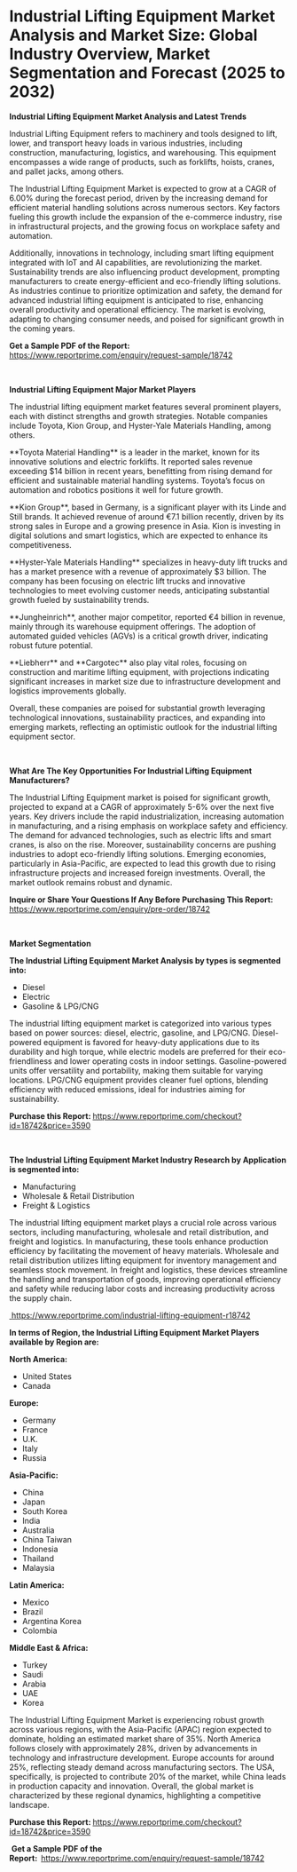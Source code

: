 <p><h1>Industrial Lifting Equipment Market Analysis and Market Size: Global Industry Overview, Market Segmentation and Forecast (2025 to 2032)</h1></p><p><strong>Industrial Lifting Equipment Market Analysis and Latest Trends</strong></p>
<p><p>Industrial Lifting Equipment refers to machinery and tools designed to lift, lower, and transport heavy loads in various industries, including construction, manufacturing, logistics, and warehousing. This equipment encompasses a wide range of products, such as forklifts, hoists, cranes, and pallet jacks, among others. </p><p>The Industrial Lifting Equipment Market is expected to grow at a CAGR of 6.00% during the forecast period, driven by the increasing demand for efficient material handling solutions across numerous sectors. Key factors fueling this growth include the expansion of the e-commerce industry, rise in infrastructural projects, and the growing focus on workplace safety and automation. </p><p>Additionally, innovations in technology, including smart lifting equipment integrated with IoT and AI capabilities, are revolutionizing the market. Sustainability trends are also influencing product development, prompting manufacturers to create energy-efficient and eco-friendly lifting solutions. As industries continue to prioritize optimization and safety, the demand for advanced industrial lifting equipment is anticipated to rise, enhancing overall productivity and operational efficiency. The market is evolving, adapting to changing consumer needs, and poised for significant growth in the coming years.</p></p>
<p><strong>Get a Sample PDF of the Report:&nbsp;</strong> <a href="https://www.reportprime.com/enquiry/request-sample/18742?utm_campaign=4599&utm_medium=2&utm_source=Github&utm_content=ia&utm_term=18052025&utm_id=industrial-lifting-equipment">https://www.reportprime.com/enquiry/request-sample/18742</a></p>
<p>&nbsp;</p>
<p><strong>Industrial Lifting Equipment Major Market Players</strong></p>
<p><p>The industrial lifting equipment market features several prominent players, each with distinct strengths and growth strategies. Notable companies include Toyota, Kion Group, and Hyster-Yale Materials Handling, among others. </p><p>**Toyota Material Handling** is a leader in the market, known for its innovative solutions and electric forklifts. It reported sales revenue exceeding $14 billion in recent years, benefitting from rising demand for efficient and sustainable material handling systems. Toyota’s focus on automation and robotics positions it well for future growth.</p><p>**Kion Group**, based in Germany, is a significant player with its Linde and Still brands. It achieved revenue of around €7.1 billion recently, driven by its strong sales in Europe and a growing presence in Asia. Kion is investing in digital solutions and smart logistics, which are expected to enhance its competitiveness.</p><p>**Hyster-Yale Materials Handling** specializes in heavy-duty lift trucks and has a market presence with a revenue of approximately $3 billion. The company has been focusing on electric lift trucks and innovative technologies to meet evolving customer needs, anticipating substantial growth fueled by sustainability trends.</p><p>**Jungheinrich**, another major competitor, reported €4 billion in revenue, mainly through its warehouse equipment offerings. The adoption of automated guided vehicles (AGVs) is a critical growth driver, indicating robust future potential.</p><p>**Liebherr** and **Cargotec** also play vital roles, focusing on construction and maritime lifting equipment, with projections indicating significant increases in market size due to infrastructure development and logistics improvements globally.</p><p>Overall, these companies are poised for substantial growth leveraging technological innovations, sustainability practices, and expanding into emerging markets, reflecting an optimistic outlook for the industrial lifting equipment sector.</p></p>
<p>&nbsp;</p>
<p><strong>What Are The Key Opportunities For Industrial Lifting Equipment Manufacturers?</strong></p>
<p><p>The Industrial Lifting Equipment market is poised for significant growth, projected to expand at a CAGR of approximately 5-6% over the next five years. Key drivers include the rapid industrialization, increasing automation in manufacturing, and a rising emphasis on workplace safety and efficiency. The demand for advanced technologies, such as electric lifts and smart cranes, is also on the rise. Moreover, sustainability concerns are pushing industries to adopt eco-friendly lifting solutions. Emerging economies, particularly in Asia-Pacific, are expected to lead this growth due to rising infrastructure projects and increased foreign investments. Overall, the market outlook remains robust and dynamic.</p></p>
<p><strong>Inquire or Share Your Questions If Any Before Purchasing This Report:</strong> <a href="https://www.reportprime.com/enquiry/pre-order/18742?utm_campaign=4599&utm_medium=2&utm_source=Github&utm_content=ia&utm_term=18052025&utm_id=industrial-lifting-equipment">https://www.reportprime.com/enquiry/pre-order/18742</a></p>
<p>&nbsp;</p>
<p><strong>Market Segmentation</strong></p>
<p><strong>The Industrial Lifting Equipment Market Analysis by types is segmented into:</strong></p>
<p><ul><li>Diesel</li><li>Electric</li><li>Gasoline & LPG/CNG</li></ul></p>
<p><p>The industrial lifting equipment market is categorized into various types based on power sources: diesel, electric, gasoline, and LPG/CNG. Diesel-powered equipment is favored for heavy-duty applications due to its durability and high torque, while electric models are preferred for their eco-friendliness and lower operating costs in indoor settings. Gasoline-powered units offer versatility and portability, making them suitable for varying locations. LPG/CNG equipment provides cleaner fuel options, blending efficiency with reduced emissions, ideal for industries aiming for sustainability.</p></p>
<p><strong>Purchase this Report:&nbsp;</strong><a href="https://www.reportprime.com/checkout?id=18742&price=3590&utm_campaign=4599&utm_medium=2&utm_source=Github&utm_content=ia&utm_term=18052025&utm_id=industrial-lifting-equipment">https://www.reportprime.com/checkout?id=18742&price=3590</a></p>
<p>&nbsp;</p>
<p><strong>The Industrial Lifting Equipment Market Industry Research by Application is segmented into:</strong></p>
<p><ul><li>Manufacturing</li><li>Wholesale & Retail Distribution</li><li>Freight & Logistics</li></ul></p>
<p><p>The industrial lifting equipment market plays a crucial role across various sectors, including manufacturing, wholesale and retail distribution, and freight and logistics. In manufacturing, these tools enhance production efficiency by facilitating the movement of heavy materials. Wholesale and retail distribution utilizes lifting equipment for inventory management and seamless stock movement. In freight and logistics, these devices streamline the handling and transportation of goods, improving operational efficiency and safety while reducing labor costs and increasing productivity across the supply chain.</p></p>
<p><a href="https://www.reportprime.com/industrial-lifting-equipment-r18742?utm_campaign=4599&utm_medium=2&utm_source=Github&utm_content=ia&utm_term=18052025&utm_id=industrial-lifting-equipment">&nbsp;https://www.reportprime.com/industrial-lifting-equipment-r18742</a></p>
<p><strong>In terms of Region, the Industrial Lifting Equipment Market Players available by Region are:</strong></p>
<p>
    <p> <strong> North America: </strong>
        <ul>
            <li>United States</li>
            <li>Canada</li>
        </ul>
        </p> 
    <p> <strong> Europe: </strong>
        <ul>
            <li>Germany</li>
            <li>France</li>
            <li>U.K.</li>
            <li>Italy</li>
            <li>Russia</li>
        </ul>
        </p> 
    <p> <strong> Asia-Pacific: </strong>
        <ul>
            <li>China</li>
            <li>Japan</li>
            <li>South Korea</li>
            <li>India</li>
            <li>Australia</li>
            <li>China Taiwan</li>
            <li>Indonesia</li>
            <li>Thailand</li>
            <li>Malaysia</li>
        </ul>
        </p> 
    <p> <strong> Latin America: </strong>
        <ul>
            <li>Mexico</li>
            <li>Brazil</li>
            <li>Argentina Korea</li>
            <li>Colombia</li>
        </ul>
        </p> 
    <p> <strong> Middle East & Africa: </strong>
        <ul>
            <li>Turkey</li>
            <li>Saudi</li>
            <li>Arabia</li>
            <li>UAE</li>
            <li>Korea</li>
        </ul>
    </p>
    </p>
<p><p>The Industrial Lifting Equipment Market is experiencing robust growth across various regions, with the Asia-Pacific (APAC) region expected to dominate, holding an estimated market share of 35%. North America follows closely with approximately 28%, driven by advancements in technology and infrastructure development. Europe accounts for around 25%, reflecting steady demand across manufacturing sectors. The USA, specifically, is projected to contribute 20% of the market, while China leads in production capacity and innovation. Overall, the global market is characterized by these regional dynamics, highlighting a competitive landscape.</p></p>
<p><strong>Purchase this Report: </strong><a href="https://www.reportprime.com/checkout?id=18742&price=3590&utm_campaign=4599&utm_medium=2&utm_source=Github&utm_content=ia&utm_term=18052025&utm_id=industrial-lifting-equipment">https://www.reportprime.com/checkout?id=18742&price=3590</a></p>
<p>&nbsp;<strong>Get a Sample PDF of the Report:&nbsp;&nbsp;</strong><a href="https://www.reportprime.com/enquiry/request-sample/18742?utm_campaign=4599&utm_medium=2&utm_source=Github&utm_content=ia&utm_term=18052025&utm_id=industrial-lifting-equipment">https://www.reportprime.com/enquiry/request-sample/18742</a></p>
<p><strong></strong></p>
<p><p></p><p></p><p></p></p>